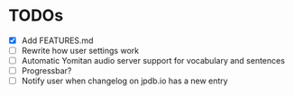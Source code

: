 # TODOs
- [x] Add FEATURES.md
- [ ] Rewrite how user settings work
- [ ] Automatic Yomitan audio server support for vocabulary and sentences
- [ ] Progressbar?
- [ ] Notify user when changelog on jpdb.io has a new entry